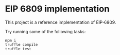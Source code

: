 # EIP 6809 implementation

This project is a reference implementation of EIP-6809.

Try running some of the following tasks:

```shell
npm i
truffle compile
truffle test
```
